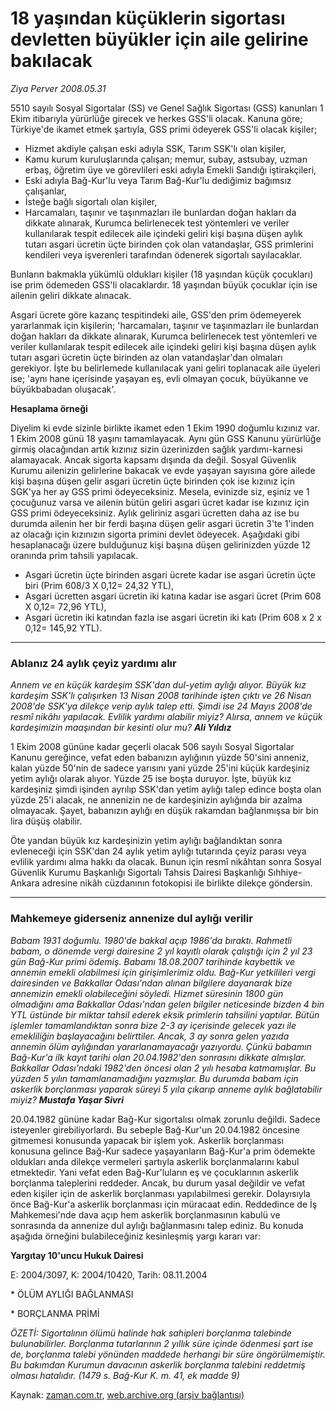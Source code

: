 # 18 yaşından küçüklerin sigortası devletten büyükler için aile gelirine bakılacak

*Ziya Perver 2008.05.31*

<tr><td class="metin" colspan="2" style="padding-top: 20px; padding-left: 5px; padding-right: 10px;">5510 sayılı Sosyal Sigortalar (SS) ve Genel Sağlık Sigortası (GSS) kanunları 1 Ekim itibarıyla yürürlüğe girecek ve herkes GSS'li olacak. Kanuna göre; Türkiye'de ikamet etmek şartıyla, GSS primi ödeyerek GSS'li olacak kişiler;</td></tr><tr><td class="metin" colspan="2" style="padding-top: 20px; padding-left: 5px; padding-right: 10px;"><ul>
<li>Hizmet akdiyle çalışan eski adıyla SSK, Tarım SSK'lı olan kişiler,
</li>
<li>Kamu kurum kuruluşlarında çalışan; memur, subay, astsubay, uzman erbaş, öğretim üye ve görevlileri eski adıyla Emekli Sandığı iştirakçileri,
	</li>
<li>Eski adıyla Bağ-Kur'lu veya Tarım Bağ-Kur'lu dediğimiz bağımsız çalışanlar,
	</li>
<li>İsteğe bağlı sigortalı olan kişiler, 
</li>
<li>Harcamaları, taşınır ve taşınmazları ile bunlardan doğan hakları da dikkate alınarak, Kurumca belirlenecek test yöntemleri ve veriler kullanılarak tespit edilecek aile içindeki geliri kişi başına düşen aylık tutarı asgari ücretin üçte birinden çok olan vatandaşlar, GSS primlerini kendileri veya işverenleri tarafından ödenerek sigortalı sayılacaklar.
	</li>
</ul>
<p>Bunların bakmakla yükümlü oldukları kişiler (18 yaşından küçük çocukları) ise prim ödemeden GSS'li olacaklardır. 18 yaşından büyük çocuklar için ise ailenin geliri dikkate alınacak.
<p>Asgari ücrete göre kazanç tespitindeki aile, GSS'den prim ödemeyerek yararlanmak için kişilerin; 'harcamaları, taşınır ve taşınmazları ile bunlardan doğan hakları da dikkate alınarak, Kurumca belirlenecek test yöntemleri ve veriler kullanılarak tespit edilecek aile içindeki geliri kişi başına düşen aylık tutarı asgari ücretin üçte birinden az olan vatandaşlar'dan olmaları gerekiyor. İşte bu belirlemede kullanılacak yani geliri toplanacak aile üyeleri ise; 'aynı hane içerisinde yaşayan eş, evli olmayan çocuk, büyükanne ve büyükbabadan oluşacak'. 
<p><b>Hesaplama örneği
</b>
<p>Diyelim ki evde sizinle birlikte ikamet eden 1 Ekim 1990 doğumlu kızınız var. 1 Ekim 2008 günü 18 yaşını tamamlayacak. Aynı gün GSS Kanunu yürürlüğe girmiş olacağından artık kızınız sizin üzerinizden sağlık yardımı-karnesi alamayacak. Ancak sigorta kapsamı dışında da değil. Sosyal Güvenlik Kurumu ailenizin gelirlerine bakacak ve evde yaşayan sayısına göre ailede kişi başına düşen gelir asgari ücretin üçte birinden çok ise kızınız için SGK'ya her ay GSS primi ödeyeceksiniz. Mesela, evinizde siz, eşiniz ve 1 çocuğunuz varsa ve ailenin bütün geliri asgari ücret kadar ise kızınız için GSS primi ödeyeceksiniz. Aylık geliriniz asgari ücretten daha az ise bu durumda ailenin her bir ferdi başına düşen gelir asgari ücretin 3'te 1'inden az olacağı için kızınızın sigorta primini devlet ödeyecek. Aşağıdaki gibi hesaplanacağı üzere bulduğunuz kişi başına düşen gelirinizden yüzde 12 oranında prim tahsili yapılacak. 
<ul>
<li>Asgari ücretin üçte birinden asgari ücrete kadar ise asgari ücretin üçte biri (Prim 608/3 X 0,12= 24,32 YTL),
	</li>
<li>Asgari ücretten asgari ücretin iki katına kadar ise asgari ücret (Prim 608 X 0,12= 72,96 YTL),
	</li>
<li>Asgari ücretin iki katından fazla ise asgari ücretin iki katı (Prim 608 x 2 x 0,12= 145,92 YTL).
	</li>
</ul>
<hr/>
<h3>Ablanız 24 aylık çeyiz yardımı alır
</h3>
<p><i>Annem ve en küçük kardeşim SSK'dan dul-yetim aylığı alıyor. Büyük kız kardeşim SSK'lı çalışırken 13 Nisan 2008 tarihinde işten çıktı ve 26 Nisan 2008'de SSK'ya dilekçe verip aylık talep etti. Şimdi ise 24 Mayıs 2008'de resmî nikâhı yapılacak. Evlilik yardımı alabilir miyiz? Alırsa, annem ve küçük kardeşimizin maaşından bir kesinti olur mu? 
<b>Ali Yıldız</b> </i>
<p>1 Ekim 2008 gününe kadar geçerli olacak 506 sayılı Sosyal Sigortalar Kanunu gereğince, vefat eden babanızın aylığının yüzde 50'sini anneniz, kalan yüzde 50'nin de sadece yarısını yani yüzde 25'ini küçük kardeşiniz yetim aylığı olarak alıyor. Yüzde 25 ise boşta duruyor. İşte, büyük kız kardeşiniz şimdi işinden ayrılıp SSK'dan yetim aylığı talep edince boşta olan yüzde 25'i alacak, ne annenizin ne de kardeşinizin aylığında bir azalma olmayacak. Şayet, babanızın aylığı en düşük rakamdan bağlanmışsa bir bin lira düşüş olabilir. 
<p>Öte yandan büyük kız kardeşinizin yetim aylığı bağlandıktan sonra evleneceği için SSK'dan 24 aylık yetim aylığı tutarında çeyiz parası veya evlilik yardımı alma hakkı da olacak. Bunun için resmî nikâhtan sonra Sosyal Güvenlik Kurumu Başkanlığı Sigortalı Tahsis Dairesi Başkanlığı Sıhhiye-Ankara adresine nikâh cüzdanının fotokopisi ile birlikte dilekçe göndersin.
<hr/>
<h3>Mahkemeye giderseniz annenize dul aylığı verilir
</h3>
<p><i>Babam 1931 doğumlu. 1980'de bakkal açıp 1986'da bıraktı. Rahmetli babam, o dönemde vergi dairesine 2 yıl kayıtlı olarak çalıştığı için 2 yıl 23 gün Bağ-Kur primi ödemiş. Babamı 18.08.2007 tarihinde kaybettik ve annemin emekli olabilmesi için girişimlerimiz oldu. Bağ-Kur yetkilileri vergi dairesinden ve Bakkallar Odası'ndan alınan bilgilere dayanarak bize annemizin emekli olabileceğini söyledi. Hizmet süresinin 1800 gün olmadığını ama Bakkallar Odası'ndan gelen bilgiler neticesinde bizden 4 bin YTL üstünde bir miktar tahsil ederek eksik primlerin tahsilini yaptılar. Bütün işlemler tamamlandıktan sonra bize 2-3 ay içerisinde gelecek yazı ile emekliliğin başlayacağını belirttiler. Ancak, 3 ay sonra gelen yazıda annemin ölüm aylığından yararlanamayacağı yazıyordu. Çünkü babamın Bağ-Kur'a ilk kayıt tarihi olan 20.04.1982'den sonrasını dikkate almışlar. Bakkallar Odası'ndaki 1982'den öncesi olan 2 yılı hesaba katmamışlar. Bu yüzden 5 yılın tamamlanamadığını yazmışlar. Bu durumda babam için askerlik borçlanması yaparak süreyi 5 yıla çıkarıp anneme aylık bağlatabilir miyiz? 
<b>Mustafa Yaşar Sivri </b></i>
<p>20.04.1982 gününe kadar Bağ-Kur sigortalısı olmak zorunlu değildi. Sadece isteyenler girebiliyorlardı. Bu sebeple Bağ-Kur'un 20.04.1982 öncesine gitmemesi konusunda yapacak bir işlem yok. Askerlik borçlanması konusuna gelince Bağ-Kur sadece yaşayanların Bağ-Kur'a prim ödemekte oldukları anda dilekçe vermeleri şartıyla askerlik borçlanmalarını kabul etmektedir. Yani vefat eden Bağ-Kur'luların eş ve çocuklarının askerlik borçlanma taleplerini reddeder. Ancak, bu durum yasal değildir ve vefat eden kişiler için de askerlik borçlanması yapılabilmesi gerekir. Dolayısıyla önce Bağ-Kur'a askerlik borçlanması için müracaat edin. Reddedince de İş Mahkemesi'nde dava açıp hem askerlik borçlanmasının kabulü ve sonrasında da annenize dul aylığı bağlanmasını talep ediniz. Bu konuda aşağıda örneğini bulabileceğiniz kesinleşmiş yargı kararı var: 
<p><b>Yargıtay 10'uncu Hukuk Dairesi
</b>
<p>E: 2004/3097, K: 2004/10420, Tarih: 08.11.2004
<p>* ÖLÜM AYLIĞI BAĞLANMASI
<p>* BORÇLANMA PRİMİ
<p><i>ÖZETİ: Sigortalının ölümü halinde hak sahipleri borçlanma talebinde bulunabilirler. Borçlanma tutarlarının 2 yıllık süre içinde ödenmesi şart ise de, borçlanma talebi yönünden maddede herhangi bir süre öngörülmemiştir. Bu bakımdan Kurumun davacının askerlik borçlanma talebini reddetmiş olması hatalıdır. (1479 s. Bağ-Kur K. m. 41, ek madde 9)</i><br/></p></p></p></p></p></p></p></p></p></p></p></p></p></p></td></tr>

Kaynak: [zaman.com.tr](http://zaman.com.tr/yazar.do?yazino=696184), [web.archive.org (arşiv bağlantısı)](http://web.archive.org/web/20080828160820/http://www.zaman.com.tr:80/yazar.do?yazino=696184)
